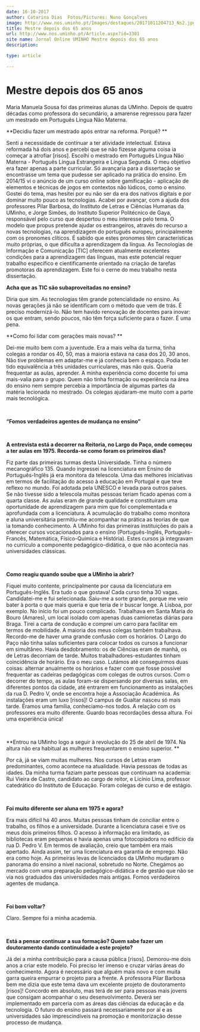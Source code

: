 ```yaml
---
date: 16-10-2017
author: Catarina Dias  Fotos/Pictures: Nuno Gonçalves
image: http://www.nos.uminho.pt/Images/destaques/20171011204713_Ns2.jpg
title: Mestre depois dos 65 anos
url: http://www.nos.uminho.pt/Article.aspx?id=3301
site name: Jornal Online UMINHO Mestre depois dos 65 anos
description: 

type: article

---
```

# Mestre depois dos 65 anos


  

Maria Manuela Sousa foi das primeiras alunas da UMinho. Depois de quatro décadas como professora do secundário, a amarense regressou para fazer um mestrado em Português Língua Não Materna.

**Decidiu fazer um mestrado após entrar na reforma. Porquê? ** 

Senti a necessidade de continuar a ter atividade intelectual. Estava reformada há dois anos e percebi que se não fizesse alguma coisa ia começar a atrofiar [risos]. Escolhi o mestrado em Português Língua Não Materna - Português Língua Estrangeira e Língua Segunda. O meu objetivo era fazer apenas a parte curricular. Só avançaria para a dissertação se encontrasse um tema que pudesse ser aplicado na prática do ensino. Em 2014/15 vi o anúncio de um curso online sobre gamificação - aplicação de elementos e técnicas de jogos em contextos não lúdicos, como o ensino. Gostei do tema, mas hesitei por eu não ser da era dos nativos digitais e por dominar muito pouco as tecnologias. Acabei por avançar, com a ajuda dos professores Pilar Barbosa, do Instituto de Letras e Ciências Humanas da UMinho, e Jorge Simões, do Instituto Superior Politécnico de Gaya, responsável pelo curso que despertou o meu interesse pelo tema. O modelo que propus pretende ajudar os estrangeiros, através do recurso a novas tecnologias, na aprendizagem do português europeu, principalmente com os pronomes clíticos. É sabido que estes pronomes têm características muito próprias, o que dificulta a aprendizagem da língua. As Tecnologias de Informação e Comunicação [TIC] oferecem atualmente excelentes condições para a aprendizagem das línguas, mas este potencial requer trabalho específico e cientificamente orientado na criação de tarefas promotoras da aprendizagem. Este foi o cerne do meu trabalho nesta dissertação.
 

**Acha que as TIC são subaproveitadas no ensino?** 

Diria que sim. As tecnologias têm grande potencialidade no ensino. As novas gerações já não se identificam com o método que vem de trás. É preciso modernizá-lo. Não tem havido renovação de docentes para inovar: os que entram, sendo poucos, não têm força suficiente para o fazer. É uma pena.
 

**Como foi lidar com gerações mais novas? ** 

Dei-me muito bem com a juventude. Era a mais velha da turma, tinha colegas a rondar os 40, 50, mas a maioria estava na casa dos 20, 30 anos. Não tive problemas em adaptar-me e já conhecia bem o espaço. Podia ter tido equivalência a três unidades curriculares, mas não quis. Queria frequentar as aulas, aprender. A minha experiência como docente foi uma mais-valia para o grupo. Quem não tinha formação ou experiência na área do ensino nem sempre percebia a importância de algumas partes da matéria lecionada no mestrado. Os colegas ajudaram-me muito com a parte mais tecnológica. 

 

**“Fomos verdadeiros agentes de mudança no ensino”** 

 

**A entrevista está a decorrer na Reitoria, no Largo do Paço, onde começou a ter aulas em 1975. Recorda-se como foram os primeiros dias?** 

Fiz parte das primeiras turmas desta Universidade. Tinha o número mecanográfico 135. Quando ingressei na licenciatura em Ensino de Português-Inglês já era monitora da telescola. Uma das melhores iniciativas em termos de facilitação do acesso à educação em Portugal e que teve reflexo no mundo. Foi adotada pela UNESCO e levada para outros países. Se não tivesse sido a telescola muitas pessoas teriam ficado apenas com a quarta classe. As aulas eram de grande qualidade e constituíram uma oportunidade de aprendizagem para mim que foi complementada e aprofundada com a licenciatura. A acumulação do trabalho como monitora e aluna universitária permitiu-me acompanhar na prática as teorias de que ia tomando conhecimento. A UMinho foi das primeiras instituições do país a oferecer cursos vocacionados para o ensino (Português-Inglês, Português-Francês, Matemática, Físico-Química e História). Estes cursos já integravam no currículo a componente pedagógico-didática, o que não acontecia nas universidades clássicas. 

 

**Como reagiu quando soube que a UMinho ia abrir?** 

Fiquei muito contente, principalmente por causa da licenciatura em Português-Inglês. Era tudo o que gostava! Cada curso tinha 30 vagas. Candidatei-me e fui selecionada. Saiu-me a sorte grande, porque me veio bater à porta o que mais queria e que teria de ir buscar longe. A Lisboa, por exemplo. No início foi um pouco complicado. Trabalhava em Santa Maria do Bouro (Amares), um local isolado com apenas duas camionetas diárias para Braga. Tirei a carta de condução e comprei um carro para facilitar em termos de mobilidade. A maioria dos meus colegas também trabalhava. Recordo-me de haver uma grande confusão com os horários. O Largo do Paço não tinha salas suficientes para colocar todos os cursos a funcionar em simultâneo. Havia desdobramento: os de Ciências eram de manhã, os de Letras decorriam de tarde. Muitos trabalhadores-estudantes tinham coincidência de horário. Era o meu caso. Lutámos até conseguirmos duas coisas: alternar anualmente os horários e fazer com que fosse possível frequentar as cadeiras pedagógicas com colegas de outros cursos. Com o decorrer do tempo, as aulas foram-se dispersando por diversas salas, em diferentes pontos da cidade, até entrarem em funcionamento as instalações da rua D. Pedro V, onde se encontra hoje a Associação Académica. As instalações eram um luxo [risos]! O campus de Gualtar nasceu só mais tarde. Éramos uma família, conhecíamo-nos todos. A relação com os professores era muito diferente. Guardo boas recordações dessa altura. Foi uma experiência única!

 

**Entrou na UMinho logo a seguir à revolução do 25 de abril de 1974. Na altura não era habitual as mulheres frequentarem o ensino superior. ** 

Por cá, já se viam muitas mulheres. Nos cursos de Letras eram predominantes, como acontece na atualidade. Havia pessoas de todas as idades. Da minha turma faziam parte pessoas que continuam na academia: Rui Vieira de Castro, candidato ao cargo de reitor, e Licínio Lima, professor catedrático do Instituto de Educação. Foram colegas de curso e de estágio. 

 

**Foi muito diferente ser aluna em 1975 e agora?** 

Era mais difícil há 40 anos. Muitas pessoas tinham de conciliar entre o trabalho, os filhos e a universidade. Durante a licenciatura casei e tive os meus dois primeiros filhos. O acesso à informação era limitado, as bibliotecas eram pequenas e havia apenas uma fotocopiadora no edifício da rua D. Pedro V. Em termos de avaliação, creio que também era mais apertado. Ainda assim, ter uma licenciatura era garantia de emprego. Não era como hoje. As primeiras levas de licenciados da UMinho mudaram o panorama do ensino a nível nacional, sobretudo no Norte. Chegámos ao mercado com uma preparação pedagógico-didática e de gestão que não se via nos graduados das universidades mais antigas. Fomos verdadeiros agentes de mudança.

 

**Foi bom voltar?** 

Claro. Sempre foi a minha academia.

 

**Está a pensar continuar a sua formação? Quem sabe fazer um doutoramento dando continuidade a este projeto?** 

Já dei a minha contribuição para a causa pública [risos]. Demorou-me dois anos a criar este modelo. Foi preciso ler imenso e cruzar várias áreas do conhecimento. Agora é necessário que alguém mais novo e com muita garra queira empurrar o projeto para a frente. A professora Pilar Barbosa bem me dizia que este tema dava um excelente projeto de doutoramento [risos]! Concordo em absoluto, mas terá de ser para pessoas mais jovens que consigam acompanhar o seu desenvolvimento. Deverá ser implementado em parceria com as áreas das ciências da educação e da tecnologia. O futuro do ensino passará necessariamente por aí e as universidades são imprescindíveis na promoção e monitorização desse processo de mudança. 

